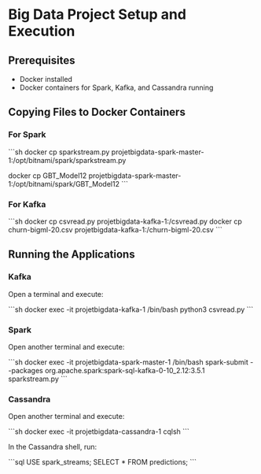 # Big Data Project Setup and Execution

## Prerequisites

- Docker installed
- Docker containers for Spark, Kafka, and Cassandra running

## Copying Files to Docker Containers

### For Spark

\`\`\`sh
docker cp sparkstream.py projetbigdata-spark-master-1:/opt/bitnami/spark/sparkstream.py  

docker cp GBT_Model12 projetbigdata-spark-master-1:/opt/bitnami/spark/GBT_Model12
\`\`\`

### For Kafka

\`\`\`sh
docker cp csvread.py projetbigdata-kafka-1:/csvread.py
docker cp churn-bigml-20.csv projetbigdata-kafka-1:/churn-bigml-20.csv
\`\`\`

## Running the Applications

### Kafka

Open a terminal and execute:

\`\`\`sh
docker exec -it projetbigdata-kafka-1 /bin/bash
python3 csvread.py
\`\`\`

### Spark

Open another terminal and execute:

\`\`\`sh
docker exec -it projetbigdata-spark-master-1 /bin/bash
spark-submit --packages org.apache.spark:spark-sql-kafka-0-10_2.12:3.5.1 sparkstream.py
\`\`\`

### Cassandra

Open another terminal and execute:

\`\`\`sh
docker exec -it projetbigdata-cassandra-1 cqlsh
\`\`\`

In the Cassandra shell, run:

\`\`\`sql
USE spark_streams;
SELECT * FROM predictions;
\`\`\`


